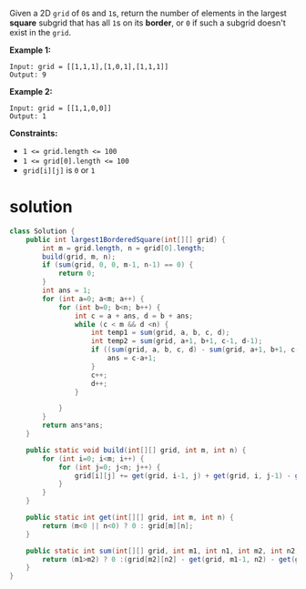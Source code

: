 Given a 2D `grid` of `0`s and `1`s, return the number of elements in the largest **square** subgrid that has all `1`s on its **border**, or `0` if such a subgrid doesn't exist in the `grid`.

 

**Example 1:**

```
Input: grid = [[1,1,1],[1,0,1],[1,1,1]]
Output: 9
```

**Example 2:**

```
Input: grid = [[1,1,0,0]]
Output: 1
```

 

**Constraints:**

- `1 <= grid.length <= 100`
- `1 <= grid[0].length <= 100`
- `grid[i][j]` is `0` or `1`

# solution

```java
class Solution {
    public int largest1BorderedSquare(int[][] grid) {
        int m = grid.length, n = grid[0].length;
        build(grid, m, n);
        if (sum(grid, 0, 0, m-1, n-1) == 0) {
            return 0;
        }
        int ans = 1;
        for (int a=0; a<m; a++) {
            for (int b=0; b<n; b++) {
                int c = a + ans, d = b + ans;
                while (c < m && d <n) {
                    int temp1 = sum(grid, a, b, c, d);
                    int temp2 = sum(grid, a+1, b+1, c-1, d-1);
                    if ((sum(grid, a, b, c, d) - sum(grid, a+1, b+1, c-1, d-1)) == (c-a)<<2) {
                        ans = c-a+1;
                    }
                    c++;
                    d++;
                }

            }
        }
        return ans*ans;
    }

    public static void build(int[][] grid, int m, int n) {
        for (int i=0; i<m; i++) {
            for (int j=0; j<n; j++) {
                grid[i][j] += get(grid, i-1, j) + get(grid, i, j-1) - get(grid, i-1, j-1);
            }
        }
    }

    public static int get(int[][] grid, int m, int n) {
        return (m<0 || n<0) ? 0 : grid[m][n];
    }

    public static int sum(int[][] grid, int m1, int n1, int m2, int n2) {
        return (m1>m2) ? 0 :(grid[m2][n2] - get(grid, m1-1, n2) - get(grid, m2, n1-1) + get(grid, m1-1, n1-1));
    }
}
```

